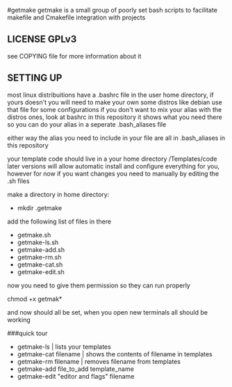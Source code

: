 #getmake
getmake is a small group of poorly set bash scripts
to facilitate makefile and Cmakefile integration with projects

## LICENSE GPLv3
see COPYING file for more information about it

## SETTING UP
most linux distribuitions have a .bashrc file in the user
home directory, if yours doesn't you will need to make your own
some distros like debian use that file for some configurations
if you don't want to mix your alias with the distros ones, look at
bashrc in this repository it shows what you need there so you can 
do your alias in a seperate .bash_aliases file

either way the alias you need to include in your file are all in
.bash_aliases in this repository

your template code should live in a your home directory /Templates/code
later versions will allow automatic install and configure everything for you,
however for now if you want changes you need to manually by editing the .sh files

make a directory in home directory:
 - mkdir .getmake

add the following list of files in there
 - getmake.sh
 - getmake-ls.sh
 - getmake-add.sh
 - getmake-rm.sh
 - getmake-cat.sh
 - getmake-edit.sh

now you need to give them permission so they can run properly

chmod +x getmak*

and now should all be set, when you open new terminals 
all should be working


###quick tour
 - getmake-ls             | lists your templates
 - getmake-cat filename   | shows the contents of filename in templates
 - getmake-rm  filename   | removes filename from templates
 - getmake-add file_to_add template_name
 - getmake-edit "editor and flags" filename

